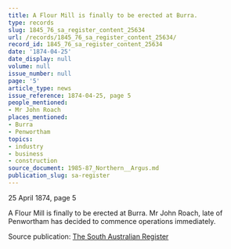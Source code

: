 ```yaml
---
title: A Flour Mill is finally to be erected at Burra.
type: records
slug: 1845_76_sa_register_content_25634
url: /records/1845_76_sa_register_content_25634/
record_id: 1845_76_sa_register_content_25634
date: '1874-04-25'
date_display: null
volume: null
issue_number: null
page: '5'
article_type: news
issue_reference: 1874-04-25, page 5
people_mentioned:
- Mr John Roach
places_mentioned:
- Burra
- Penwortham
topics:
- industry
- business
- construction
source_document: 1985-87_Northern__Argus.md
publication_slug: sa-register
---
```


25 April 1874, page 5

A Flour Mill is finally to be erected at Burra.  Mr John Roach, late of Penwortham has decided to commence operations immediately.

Source publication: [The South Australian Register](/publications/sa-register/)
